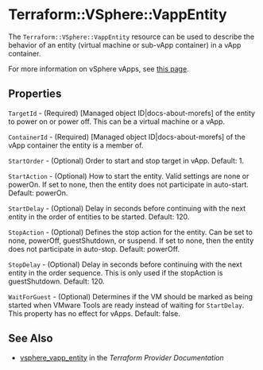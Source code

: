 # Terraform::VSphere::VappEntity

The `Terraform::VSphere::VappEntity` resource can be used to describe the behavior of an
entity (virtual machine or sub-vApp container) in a vApp container.

For more information on vSphere vApps, see [this
page][ref-vsphere-vapp].

[ref-vsphere-vapp]: https://docs.vmware.com/en/VMware-vSphere/6.5/com.vmware.vsphere.vm_admin.doc/GUID-2A95EBB8-1779-40FA-B4FB-4D0845750879.html

## Properties

`TargetId` - (Required) [Managed object ID|docs-about-morefs] of the entity
to power on or power off. This can be a virtual machine or a vApp.

`ContainerId` - (Required) [Managed object ID|docs-about-morefs] of the vApp
container the entity is a member of.

`StartOrder` - (Optional) Order to start and stop target in vApp. Default: 1.

`StartAction` - (Optional) How to start the entity. Valid settings are none
or powerOn. If set to none, then the entity does not participate in auto-start.
Default: powerOn.

`StartDelay` - (Optional) Delay in seconds before continuing with the next
entity in the order of entities to be started. Default: 120.

`StopAction` - (Optional) Defines the stop action for the entity. Can be set
to none, powerOff, guestShutdown, or suspend. If set to none, then the entity
does not participate in auto-stop. Default: powerOff.

`StopDelay` - (Optional) Delay in seconds before continuing with the next
entity in the order sequence. This is only used if the stopAction is
guestShutdown. Default: 120.

`WaitForGuest` - (Optional) Determines if the VM should be marked as being
started when VMware Tools are ready instead of waiting for `StartDelay`. This
property has no effect for vApps. Default: false.


## See Also

* [vsphere_vapp_entity](https://www.terraform.io/docs/providers/vsphere/r/vapp_entity.html) in the _Terraform Provider Documentation_